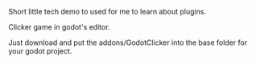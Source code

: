 Short little tech demo to used for me to learn about plugins.

Clicker game in godot's editor.

Just download and put the addons/GodotClicker into the base folder for your godot project.
